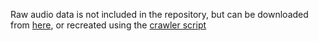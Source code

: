 Raw audio data is not included in the repository, but can be downloaded from [here](https://cloud.bghorvath.dev/wl/?id=oeO2t9Q9sYGE1sDmME0XGKk9ptd7OYM9&mode=list), or recreated using the [crawler script](../../preprocessing/crawler.py)